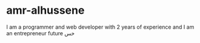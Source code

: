 # amr-alhussene
I am a programmer and web developer with 2 years of experience and I am an entrepreneur  future خس

